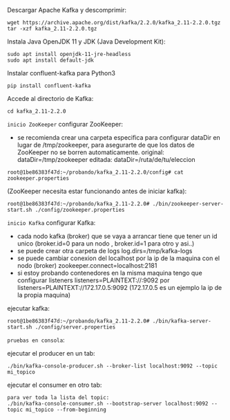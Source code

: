 
Descargar Apache Kafka y descomprimir:
```
wget https://archive.apache.org/dist/kafka/2.2.0/kafka_2.11-2.2.0.tgz
tar -xzf kafka_2.11-2.2.0.tgz
```

Instala Java OpenJDK 11 y JDK (Java Development Kit):
```
sudo apt install openjdk-11-jre-headless
sudo apt install default-jdk
```

Instalar confluent-kafka para Python3
```
pip install confluent-kafka
```

Accede al directorio de Kafka:
```
cd kafka_2.11-2.2.0
```

`inicio ZooKeeper` 
configurar ZooKeeper:
* se recomienda crear una carpeta especifica para configurar dataDir en lugar de /tmp/zookeeper,
  para asegurarte de que los datos de ZooKeeper no se borren automaticamente.
  original: dataDir=/tmp/zookeeper
  editada:  dataDir=/ruta/de/tu/eleccion
```
root@1be86383f47d:~/probando/kafka_2.11-2.2.0/config# cat zookeeper.properties
````
(ZooKeeper necesita estar funcionando antes de iniciar kafka):
```
root@1be86383f47d:~/probando/kafka_2.11-2.2.0# ./bin/zookeeper-server-start.sh ./config/zookeeper.properties
```

`inicio Kafka`
configurar Kafka:
* cada nodo kafka (broker) que se vaya a arrancar tiene que tener un id unico
  (broker.id=0 para un nodo , broker.id=1 para otro y asi..)
* se puede crear otra carpeta de logs
  log.dirs=/tmp/kafka-logs
* se puede cambiar conexion del localhost por la ip de la maquina con el nodo (broker)
  zookeeper.connect=localhost:2181
* si estoy probando contenedores en la misma maquina tengo que configurar listeners
  listeners=PLAINTEXT://:9092 por listeners=PLAINTEXT://172.17.0.5:9092 
  (172.17.0.5 es un ejemplo la ip de la propia maquina)

ejecutar kafka:
```
root@1be86383f47d:~/probando/kafka_2.11-2.2.0# ./bin/kafka-server-start.sh ./config/server.properties
```


`pruebas en consola`:

ejecutar el producer en un tab:
```
./bin/kafka-console-producer.sh --broker-list localhost:9092 --topic mi_topico
```

ejecutar el consumer en otro tab:
```
para ver toda la lista del topic:
./bin/kafka-console-consumer.sh --bootstrap-server localhost:9092 --topic mi_topico --from-beginning
```